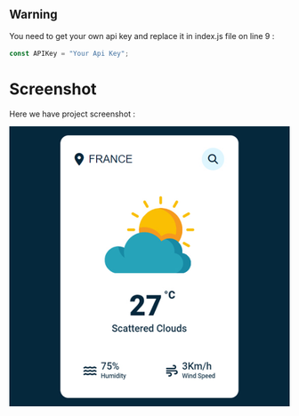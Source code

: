 ## Warning

You need to get your own api key and replace it in index.js file on line 9 :

```javascript
const APIKey = "Your Api Key";
```

# Screenshot

Here we have project screenshot :

![screenshot](screenshot.jpg)
